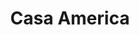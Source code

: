 ---
title: "Casa America"
url: /ciudad-autonoma-de-buenos-aires/casa-america-avenida-general-mosconi/
shop: Pasta
---
